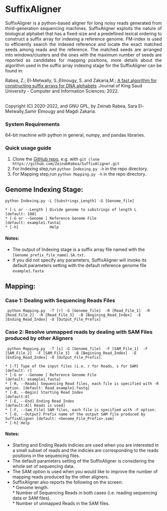 # SuffixAligner
<p align="justify">
SuffixAligner is a python-based aligner for long noisy reads generated from third-generation sequencing machines. SuffixAligner exploits the nature of biological alphabet that has a fixed-size and a predefined lexical ordering to construct a suffix array for indexing a reference genome. FM-index is used to efficiently search the indexed reference and locate the exact matched seeds among reads and the reference. The matched seeds are arranged into windows/clusters and the ones with the maximum number of seeds are reported as candidates for mapping positions, more details about the algorithm used in the suffix array indexing stage for the SuffixAligner can be found in:          

Rabea, Z.; El-Metwally, S.;Elmougy, S. and Zakaria,M.; [A fast algorithm for constructing suffix arrays for DNA alphabets](https://www.sciencedirect.com/science/article/pii/S1319157822001434) .Journal of King Saud University - Computer and Information Sciences; 2022.  
<br>

Copyright (C) 2020-2022, and GNU GPL, by Zeinab Rabea, Sara El-Metwally,Samir Elmougy and Magdi Zakaria. </p>
           
### System Requirements
64-bit machine with python in general, numpy, and pandas libraries.

### Quick usage guide
1. Clone the [GitHub repo](https://github.com/ZeinabRabea/SuffixAligner), e.g. with `git clone https://github.com/ZeinabRabea/SuffixAligner.git`
2. For Indexing step,run `python Indexing.py -h` in the repo directory. 
3. For Mapping step,run `python Mapping.py -h` in the repo directory. 

## Genome Indexing Stage: 

``` python Indexing.py -L [Substrings_Length] -G [Genome_file] ```
``` 
* [-L or --Length ] Divide genome to substrings of length L             [default: 100]
* [-G or --Genome ] Reference Genome File                               [default: example1.fasta]
* [-h]              Help
```

#### Notes:
- The output of Indexing stage is a suffix array file named with the ` [Genome_prefix_file_name].SA.txt `.
- If you did not specify any parameters, SuffixAligner will invoke its default parameters setting with the default reference genome file `example1.fasta` 


## Mapping:
### Case 1: Dealing with Sequencing Reads Files 

``` python Mapping.py  -T [r] -G [Genome_file]  -R [Read_File_1]  -R [Read_File_2]  -R [Read_File_3]  -B [Begining_Read_Index]  -E [Ending_Read_Index] -O [Output_File_Prefix]```

### Case 2: Resolve unmapped reads by dealing with SAM Files produced by other Aligners

``` python Mapping.py  -T [s] -G [Genome_file]  -F [SAM_File_1]  -F [SAM_File_2]  -F [SAM_File_3]  -B [Begining_Read_Index]  -E [Ending_Read_Index] -O [Output_File_Prefix]```

``` 
* [-T] Type of the input files (i.e. r for Reads, s for SAM)                  [default: r]
* [-G or --Genome ] Reference Genome File                                     [default: example1.fasta]
* [-R, --Reads] Sequencing Read files, each file is specified with -R option. [default: Read_example1.fastq]
* [-B, --Begin] Starting Read Index                                           [default:0]
* [-E, --End] Ending Read Index                                               [default:All Reads is used] 
* [-F, --Sam_File] SAM files, each file is specified with -F option. 
* [-O, --Output] Prefix name of the output SAM file produced by SuffixAligner [default: <Genome_File_Prefix>.sam]
* [-h] Help
```
#### Notes:
- Starting and Ending Reads Indicies are used when you are interested in a small subset of reads and the indicies are corresponding to the reads positions in the sequencing files.
- The default parameters setting of the SuffixAligner is considering the whole set of sequencing data. 
- The SAM option is used when you would like to improve the number of mapping reads produced by the other aligners.   
- SuffixAligner also reports the following on the screen: <br>
        * Genome length. <br>
        * Number of Sequencing Reads in both cases (i.e. reading sequencing data or SAM files). <br> 
        * Number of unmapped Reads in the SAM files.


